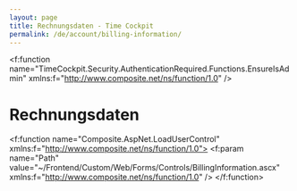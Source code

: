 ```yaml
---
layout: page
title: Rechnungsdaten - Time Cockpit
permalink: /de/account/billing-information/
---
```


<f:function name="TimeCockpit.Security.AuthenticationRequired.Functions.EnsureIsAdmin" xmlns:f="http://www.composite.net/ns/function/1.0" /><h1 xmlns="http://www.w3.org/1999/xhtml">Rechnungsdaten</h1><f:function name="Composite.AspNet.LoadUserControl" xmlns:f="http://www.composite.net/ns/function/1.0">
  <f:param name="Path" value="~/Frontend/Custom/Web/Forms/Controls/BillingInformation.ascx" xmlns:f="http://www.composite.net/ns/function/1.0" />
</f:function>